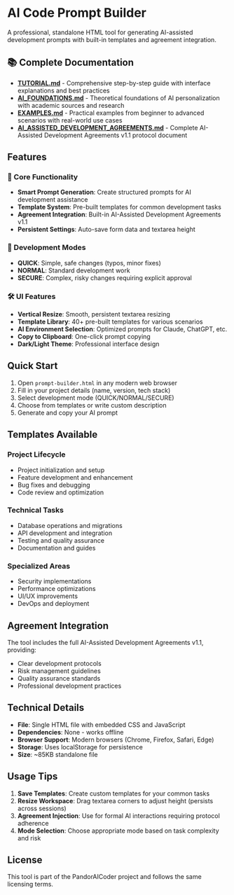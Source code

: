 # AI Code Prompt Builder

A professional, standalone HTML tool for generating AI-assisted development prompts with built-in templates and agreement integration.

## 📚 Complete Documentation

- **[TUTORIAL.md](TUTORIAL.md)** - Comprehensive step-by-step guide with interface explanations and best practices
- **[AI_FOUNDATIONS.md](AI_FOUNDATIONS.md)** - Theoretical foundations of AI personalization with academic sources and research
- **[EXAMPLES.md](EXAMPLES.md)** - Practical examples from beginner to advanced scenarios with real-world use cases
- **[AI_ASSISTED_DEVELOPMENT_AGREEMENTS.md](AI_ASSISTED_DEVELOPMENT_AGREEMENTS.md)** - Complete AI-Assisted Development Agreements v1.1 protocol document

## Features

### 🚀 Core Functionality
- **Smart Prompt Generation**: Create structured prompts for AI development assistance
- **Template System**: Pre-built templates for common development tasks
- **Agreement Integration**: Built-in AI-Assisted Development Agreements v1.1
- **Persistent Settings**: Auto-save form data and textarea height

### 🎯 Development Modes
- **QUICK**: Simple, safe changes (typos, minor fixes)
- **NORMAL**: Standard development work
- **SECURE**: Complex, risky changes requiring explicit approval

### 🛠️ UI Features
- **Vertical Resize**: Smooth, persistent textarea resizing
- **Template Library**: 40+ pre-built templates for various scenarios
- **AI Environment Selection**: Optimized prompts for Claude, ChatGPT, etc.
- **Copy to Clipboard**: One-click prompt copying
- **Dark/Light Theme**: Professional interface design

## Quick Start

1. Open `prompt-builder.html` in any modern web browser
2. Fill in your project details (name, version, tech stack)
3. Select development mode (QUICK/NORMAL/SECURE)
4. Choose from templates or write custom description
5. Generate and copy your AI prompt

## Templates Available

### Project Lifecycle
- Project initialization and setup
- Feature development and enhancement
- Bug fixes and debugging
- Code review and optimization

### Technical Tasks
- Database operations and migrations
- API development and integration
- Testing and quality assurance
- Documentation and guides

### Specialized Areas
- Security implementations
- Performance optimizations
- UI/UX improvements
- DevOps and deployment

## Agreement Integration

The tool includes the full AI-Assisted Development Agreements v1.1, providing:
- Clear development protocols
- Risk management guidelines
- Quality assurance standards
- Professional development practices

## Technical Details

- **File**: Single HTML file with embedded CSS and JavaScript
- **Dependencies**: None - works offline
- **Browser Support**: Modern browsers (Chrome, Firefox, Safari, Edge)
- **Storage**: Uses localStorage for persistence
- **Size**: ~85KB standalone file

## Usage Tips

1. **Save Templates**: Create custom templates for your common tasks
2. **Resize Workspace**: Drag textarea corners to adjust height (persists across sessions)
3. **Agreement Injection**: Use for formal AI interactions requiring protocol adherence
4. **Mode Selection**: Choose appropriate mode based on task complexity and risk

## License

This tool is part of the PandorAICoder project and follows the same licensing terms.